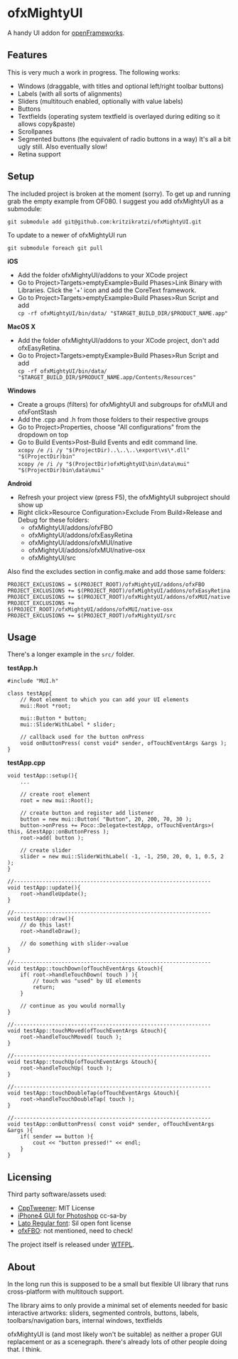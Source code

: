 ofxMightyUI
===========

A handy UI addon for [openFrameworks](http://www.openframeworks.cc). 

Features
--------

This is very much a work in progress. The following works: 

- Windows (draggable, with titles and optional left/right toolbar buttons)
- Labels (with all sorts of alignments)
- Sliders (multitouch enabled, optionally with value labels)
- Buttons
- Textfields (operating system textfield is overlayed during editing so it allows copy&paste)
- Scrollpanes
- Segmented buttons (the equivalent of radio buttons in a way)
It's all a bit ugly still. Also eventually slow! 
- Retina support 


Setup
-----
The included project is broken at the moment (sorry). 
To get up and running grab the empty example from OF080. I suggest you add ofxMightyUI as a submodule: 

	git submodule add git@github.com:kritzikratzi/ofxMightyUI.git

To update to a newer of ofxMightyUI run

	git submodule foreach git pull

**iOS**

- Add the folder ofxMightyUI/addons to your XCode project
- Go to Project>Targets>emptyExample>Build Phases>Link Binary with Libraries. Click the '+' icon and add the CoreText framework. 
- Go to Project>Targets>emptyExample>Build Phases>Run Script and add <br>
  	```cp -rf ofxMightyUI/bin/data/ "$TARGET_BUILD_DIR/$PRODUCT_NAME.app"```

**MacOS X**

- Add the folder ofxMightyUI/addons to your XCode project, don't add ofxEasyRetina. 
- Go to Project>Targets>emptyExample>Build Phases>Run Script and add <br>
  	```cp -rf ofxMightyUI/bin/data/ "$TARGET_BUILD_DIR/$PRODUCT_NAME.app/Contents/Resources"```
  	
**Windows**

- Create a groups (filters) for ofxMightyUI and subgroups for ofxMUI and ofxFontStash
- Add the .cpp and .h from those folders to their respective groups
- Go to Project>Properties, choose "All configurations" from the dropdown on top
- Go to Build Events>Post-Build Events and edit command line. <br>
  		```xcopy /e /i /y "$(ProjectDir)..\..\..\export\vs\*.dll" "$(ProjectDir)bin"```<br>
  		```xcopy /e /i /y "$(ProjectDir)ofxMightyUI\bin\data\mui" "$(ProjectDir)bin\data\mui"```

**Android**

- Refresh your project view (press F5), the ofxMightyUI subproject should show up
- Right click>Resource Configuration>Exclude From Build>Release and Debug for these folders: 
	- ofxMightyUI/addons/ofxFBO
	- ofxMightyUI/addons/ofxEasyRetina
	- ofxMightyUI/addons/ofxMUI/native
	- ofxMightyUI/addons/ofxMUI/native-osx
	- ofxMightyUI/src
	
Also find the excludes section in config.make and add those same folders: 

	PROJECT_EXCLUSIONS = $(PROJECT_ROOT)/ofxMightyUI/addons/ofxFBO
	PROJECT_EXCLUSIONS += $(PROJECT_ROOT)/ofxMightyUI/addons/ofxEasyRetina
	PROJECT_EXCLUSIONS += $(PROJECT_ROOT)/ofxMightyUI/addons/ofxMUI/native
	PROJECT_EXCLUSIONS += $(PROJECT_ROOT)/ofxMightyUI/addons/ofxMUI/native-osx
	PROJECT_EXCLUSIONS += $(PROJECT_ROOT)/ofxMightyUI/src

Usage
-------
There's a longer example in the `src/` folder. 

**testApp.h**

	#include "MUI.h"
	
	class testApp{
		// Root element to which you can add your UI elements
		mui::Root *root;
		
		mui::Button * button;
		mui::SliderWithLabel * slider; 
		
		// callback used for the button onPress
		void onButtonPress( const void* sender, ofTouchEventArgs &args ); 
	}
	
**testApp.cpp**

	void testApp::setup(){	
		...
		
		// create root element
		root = new mui::Root();
		
		// create button and register add listener
		button = new mui::Button( "Button", 20, 200, 70, 30 ); 
		button->onPress += Poco::Delegate<testApp, ofTouchEventArgs>( this, &testApp::onButtonPress );
		root->add( button ); 

		// create slider
		slider = new mui::SliderWithLabel( -1, -1, 250, 20, 0, 1, 0.5, 2 );
	}
	
	//--------------------------------------------------------------
	void testApp::update(){
		root->handleUpdate();
	}

	//--------------------------------------------------------------
	void testApp::draw(){
		// do this last! 
		root->handleDraw(); 
		
		// do something with slider->value
	}
	
	//--------------------------------------------------------------
	void testApp::touchDown(ofTouchEventArgs &touch){
		if( root->handleTouchDown( touch ) ){
			// touch was "used" by UI elements
			return; 
		}
		
		// continue as you would normally
	}
	
	//--------------------------------------------------------------
	void testApp::touchMoved(ofTouchEventArgs &touch){
		root->handleTouchMoved( touch ); 
	}
	
	//--------------------------------------------------------------
	void testApp::touchUp(ofTouchEventArgs &touch){
		root->handleTouchUp( touch ); 
	}
	
	//--------------------------------------------------------------
	void testApp::touchDoubleTap(ofTouchEventArgs &touch){
		root->handleTouchDoubleTap( touch ); 
	}
	
	//--------------------------------------------------------------
	void testApp::onButtonPress( const void* sender, ofTouchEventArgs &args ){
		if( sender == button ){
			cout << "button pressed!" << endl; 
		}
	}

Licensing 
---------

Third party software/assets used: 

- [CppTweener](http://code.google.com/p/tweener/): MIT License
- [iPhone4 GUI for Photoshop](http://www.teehanlax.com/blog/2010/08/12/iphone-4-gui-psd-retina-display/) cc-sa-by
- [Lato Regular font](http://www.fontsquirrel.com/fonts/lato): Sil open font license
- [ofxFBO](https://code.google.com/p/kyle/source/browse/trunk/openframeworks/addons/ofxFbo/src/ofxFbo.h?r=83): not mentioned, need to check! 
 
The project itself is released under [WTFPL](http://sam.zoy.org/wtfpl/). 

About
-----

In the long run this is supposed to be a small but flexible 
UI library that runs cross-platform
with multitouch support. 

The library aims to only provide a minimal set of elements 
needed for basic interactive artworks:
sliders, segmented controls, buttons, labels, 
toolbars/navigation bars, internal windows, textfields

ofxMightyUI is (and most likely won't be suitable)
as neither a proper GUI replacement or as a scenegraph. 
there's already lots of other people doing that. I think. 
